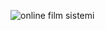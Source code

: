 ![online film sistemi](https://github.com/oguzhanozkanrf/-dev/assets/75134321/d9886eff-d491-44eb-a343-82e4c8afc49d)
